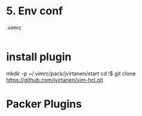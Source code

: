 # 5. Env conf
.vimrc
```

```
# install plugin
mkdir -p ~/.vimrc/pack/jvirtanen/start
cd !$
git clone https://github.com/jvirtanen/vim-hcl.git

# Packer Plugins
